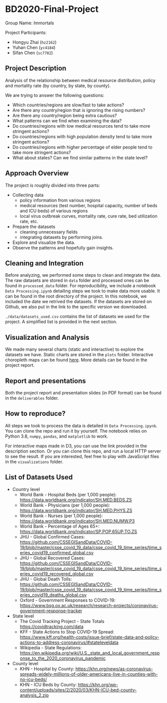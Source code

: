 # BD2020-Final-Project

Group Name: Immortals

Project Participants:
- Hongyu Zhai (`hz2162`)
- Yuhan Chen (`yc4184`)
- Sifan Chen (`sc7782`)

## Project Description

Analysis of the relationship between medical resource distribution, policy and mortality rate (by country, by state, by county).

We are trying to answer the following questions:
- Which countries/regions are slow/fast to take actions?
- Are there any country/region that is ignoring the rising numbers?
- Are there any country/region being extra cautious?
- What patterns can we find when examining the data?
- Do countries/regions with low medical resources tend to take more stringent actions?
- Do countries/regions with high population density tend to take more stringent actions?
- Do countries/regions with higher percentage of elder people tend to take more stringent actions?
- What about states? Can we find similar patterns in the state level?

## Approach Overview

The project is roughly divided into three parts:

- Collecting data
    - policy information from various regions
    - medical resources (test number, hospital capacity, number of beds and ICU beds) of various regions
    - local virus outbreak curves, mortality rate, cure rate, bed utilization rate, etc. 
- Prepare the datasets
    - cleaning unnecessary fields
    - integrating datasets by performing joins.
- Explore and visualize the data.
- Observe the patterns and hopefully gain insights.

## Cleaning and Integration

Before analyzing, we performed some steps to clean and integrate the data. The raw datasets are stored in `data` folder and processed ones can be found in  `processed_data` folder. For reproducibility, we include a notebook `Data Processing.ipynb` detailing steps we took to make data more usable. It can be found in the root directory of the project. In this notebook, we included the date we retrived the datasets. If the datasets are stored on Github, we also put in the link to the specific version we downloaded.

`./data/datasets_used.csv` contains the list of datasets we used for the project. A simplified list is provided in the next section.

## Visualization and Analysis
We made many several charts (static and interactive) to explore the datasets we have. Static charts are stored in the `plots` folder. Interactive choropleth maps can be found [here](https://iamzhaihy.github.io/BD2020-Final-Project). More details can be found in the project report.

## Report and presentations
Both the project report and presentation slides (in PDF format) can be found in the `deliverables` folder. 

## How to reproduce?
All steps we took to process the data is detailed in `Data Processing.ipynb`. You can clone the repo and run it by yourself. The notebook relies on Python 3.8, `numpy`, `pandas`, and `matplotlib` to work.

For interactive maps made in D3, you can use the link provided in the description section. Or you can clone this repo, and run a local HTTP server to see the result. If you are interested, feel free to play with JavaScript files in the `visualizations` folder.

## List of Datasets Used

- Country level
    - World Bank - Hospital Beds (per 1,000 people): https://data.worldbank.org/indicator/SH.MED.BEDS.ZS
    - World Bank - Physicians (per 1,000 people): https://data.worldbank.org/indicator/SH.MED.PHYS.ZS
    - World Bank - Nurses (per 1,000 people): https://data.worldbank.org/indicator/SH.MED.NUMW.P3
    - World Bank - Percentage of Ages 65+: https://data.worldbank.org/indicator/SP.POP.65UP.TO.ZS
    - JHU - Global Confirmed Cases: https://github.com/CSSEGISandData/COVID-19/blob/master/csse_covid_19_data/csse_covid_19_time_series/time_series_covid19_confirmed_global.csv
    - JHU - Global Recovered Cases: https://github.com/CSSEGISandData/COVID-19/blob/master/csse_covid_19_data/csse_covid_19_time_series/time_series_covid19_recovered_global.csv
    - JHU - Global Death Tolls:	https://github.com/CSSEGISandData/COVID-19/blob/master/csse_covid_19_data/csse_covid_19_time_series/time_series_covid19_deaths_global.csv
    - Oxford - Government Responses to COVID-19: https://www.bsg.ox.ac.uk/research/research-projects/coronavirus-government-response-tracker
- State level
    - The Covid Tracking Project - State Totals https://covidtracking.com/data
    - KFF - State Actions to Stop COVID-19 Spread: https://www.kff.org/health-costs/issue-brief/state-data-and-policy-actions-to-address-coronavirus/#stateleveldata
    - Wikipedia - State Regulations: https://en.wikipedia.org/wiki/U.S._state_and_local_government_response_to_the_2020_coronavirus_pandemic
- County level
    - KHN - Hospital by County: https://khn.org/news/as-coronavirus-spreads-widely-millions-of-older-americans-live-in-counties-with-no-icu-beds/
    - KHN - ICU Beds by County: https://khn.org/wp-content/uploads/sites/2/2020/03/KHN-ICU-bed-county-analysis_2.zip
